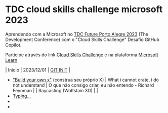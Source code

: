 # TDC cloud skills challenge microsoft 2023
Aprendendo com a Microsoft no [TDC Future Porto Alegre 2023](https://thedevconf.com/tdc/2023/future/?utm_source=meta&utm_medium=cpc&utm_campaign=tdc_future&utm_term=search&utm_content=hubify_ad_search&gclid=Cj0KCQiAyKurBhD5ARIsALamXaHt_TTBJ1CukGr7ikKL5aR1uMryPoyp8aEKOCEAZ9m2hEYmPthdkbAaAtZIEALw_wcB) (The Development Conference) com o "Cloud Skills Challenge" Desafio GitHub Copilot.

Participe através do link [Cloud Skills Challenge](https://promo.thedevconf.com/fut23-microsoft?utm_campaign=tdc_future_2023_-_microsoft_cloud_skills&utm_medium=email&utm_source=RD+Station#rd-column-kyojxu8e) e na plataforma [Microsoft Learn](https://learn.microsoft.com/pt-br/collections/xkwnhy6w1j4g?WT.mc_id=cloudskillschallenge_65a891fe-5159-4238-a524-2205991e67b2)


| Inicio | 2023/12/01 | [GIT INIT](https://learn.microsoft.com/pt-br/training/modules/intro-to-git/0-introduction) |


- ["Build your own x"](https://github.com/Sevistuo/https-github.com-danistefanovic-build-your-own-x) (construa seu próprio X)
 | What i cannot crate, i do not understand | O que não consigo criar, eu não entendo - Richard Feynman |
 | Raycasting (Wolfstain 3D) |  |
- [Typing...](https://www.youtube.com/watch?v=vGQSG_YnTOw&t=10s)
- 
- 





